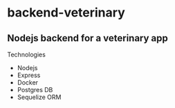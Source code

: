 # backend-veterinary
Nodejs backend for a veterinary app
---
Technologies
- Nodejs
- Express
- Docker
- Postgres DB
- Sequelize ORM
